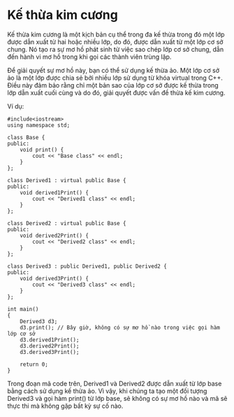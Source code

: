 # Kế thừa kim cương
Kế thừa kim cương là một kịch bản cụ thể trong đa kế thừa trong đó một lớp được dẫn xuất từ hai hoặc nhiều lớp, do đó, được dẫn xuất từ một lớp cơ sở chung. Nó tạo ra sự mơ hồ phát sinh từ việc sao chép lớp cơ sở chung, dẫn đến hành vi mơ hồ trong khi gọi các thành viên trùng lặp.

Để giải quyết sự mơ hồ này, bạn có thể sử dụng kế thừa ảo. Một lớp cơ sở ảo là một lớp được chia sẻ bởi nhiều lớp sử dụng từ khóa virtual trong C++. Điều này đảm bảo rằng chỉ một bản sao của lớp cơ sở được kế thừa trong lớp dẫn xuất cuối cùng và do đó, giải quyết được vấn đề thừa kế kim cương.

Ví dụ:
~~~
#include<iostream>
using namespace std;

class Base {
public:
    void print() {
        cout << "Base class" << endl;
    }
};

class Derived1 : virtual public Base {
public:
    void derived1Print() {
        cout << "Derived1 class" << endl;
    }
};

class Derived2 : virtual public Base {
public:
    void derived2Print() {
        cout << "Derived2 class" << endl;
    }
};

class Derived3 : public Derived1, public Derived2 {
public:
    void derived3Print() {
        cout << "Derived3 class" << endl;
    }
};

int main()
{
    Derived3 d3;
    d3.print(); // Bây giờ, không có sự mơ hồ nào trong việc gọi hàm lớp cơ sở
    d3.derived1Print();
    d3.derived2Print();
    d3.derived3Print();

    return 0;
}
~~~
Trong đoạn mã code trên, Derived1 và Derived2 được dẫn xuất từ lớp base bằng cách sử dụng kế thừa ảo. Vì vậy, khi chúng ta tạo một đối tượng Derived3 và gọi hàm print() từ lớp base, sẽ không có sự mơ hồ nào và mã sẽ thực thi mà không gặp bất kỳ sự cố nào.